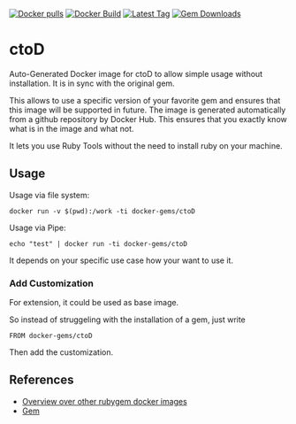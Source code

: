 [![Docker pulls](https://img.shields.io/docker/pulls/rubygem/ctoD.svg)](https://hub.docker.com/r/rubygem/ctoD/)
[![Docker Build](https://img.shields.io/docker/automated/rubygem/ctoD.svg)](https://hub.docker.com/r/rubygem/ctoD/)
[![Latest Tag](https://img.shields.io/github/tag/docker-rubygem/ctoD.svg)](https://hub.docker.com/r/rubygem/ctoD/)
[![Gem Downloads](https://img.shields.io/gem/dt/ctoD.svg)](https://rubygems.org/gems/ctoD/)
# ctoD

Auto-Generated Docker image for ctoD to allow simple usage without installation.
It is in sync with the original gem.

This allows to use a specific version of your favorite gem and ensures that this image will be supported in future.
The image is generated automatically from a github repository by Docker Hub.
This ensures that you exactly know what is in the image and what not.

It lets you use Ruby Tools without the need to install ruby on your machine.

## Usage

Usage via file system:

`docker run -v $(pwd):/work -ti docker-gems/ctoD`

Usage via Pipe:

`echo "test" | docker run -ti docker-gems/ctoD`

It depends on your specific use case how your want to use it.

### Add Customization

For extension, it could be used as base image.

So instead of struggeling with the installation of a gem, just write

`FROM docker-gems/ctoD`

Then add the customization.

## References

 - [Overview over other rubygem docker images](https://github.com/thinkbot/docker-rubygem)
 - [Gem](https://rubygems.org/gems/ctoD/)
